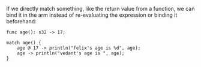 If we directly match something, like the return value from a function, we
can bind it in the arm instead of re-evaluating the expression or binding it
beforehand:

    func age(): s32 -> 17;

    match age() {
        age @ 17 -> println("felix's age is %d", age);
        age -> println("vedant's age is ", age);
    }